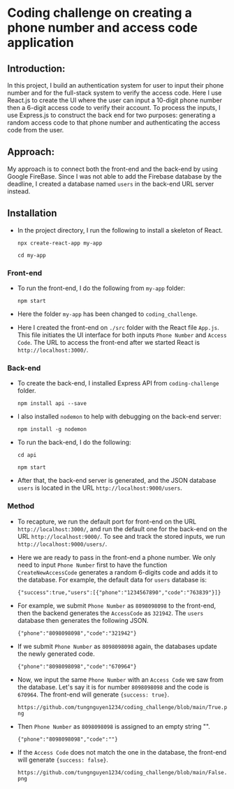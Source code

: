 # Coding challenge on creating a phone number and access code application

## Introduction:

In this project, I build an authentication system for user to input their phone number and for the full-stack system to verify the access code. Here I use React.js to create the UI where the user can input a 10-digit phone number then a 6-digit access code to verify their account. To process the inputs, I use Express.js to construct the back end for two purposes: generating a random access code to that phone number and authenticating the access code from the user.


## Approach:

My approach is to connect both the front-end and the back-end by using Google FireBase. Since I was not able to add the Firebase database by the deadline, I created a database named `users` in the back-end URL server instead. 


## Installation 

- In the project directory, I run the following to install a skeleton of React.

  `npx create-react-app my-app`

  `cd my-app`


### Front-end

- To run the front-end, I do the following from `my-app` folder:
  
  `npm start`

- Here the folder `my-app` has been changed to `coding_challenge`.


- Here I created the front-end on `./src` folder with the React file `App.js`. This file initiates the UI interface for both inputs `Phone Number` and `Access Code`. The URL to access the front-end after we started React is `http://localhost:3000/`.


### Back-end
- To create the back-end, I installed Express API from `coding-challenge` folder. 

  `npm install api --save`

- I also installed `nodemon` to help with debugging on the back-end server:

  `npm install -g nodemon`

- To run the back-end, I do the following:

  `cd api`

  `npm start`

- After that, the back-end server is generated, and the JSON database `users` is located in the URL `http://localhost:9000/users`.




### Method
- To recapture, we run the default port for front-end on the URL `http://localhost:3000/`, 
  and run the default one for the back-end on the URL `http://localhost:9000/`. To see and track the stored inputs, we run  `http://localhost:9000/users/`.

- Here we are ready to pass in the front-end a phone number. We only need to input `Phone Number` first to have the function
  `CreateNewAccessCode` generates a random 6-digits code and adds it to the database. For example, the default data for 
  `users` database is:

   ``{"success":true,"users":[{"phone":"1234567890","code":"763839"}]}``


- For example, we submit `Phone Number` as `8098098098` to the front-end, then the backend generates the `AccessCode` as `321942`.
  The `users` database then generates the following JSON.

  ``{"phone":"8098098098","code":"321942"}``



- If we submit `Phone Number` as `8098098098` again, the databases update the newly generated code.

  ``{"phone":"8098098098","code":"670964"}``



- Now, we input the same `Phone Number` with an `Access Code` we saw from the database. Let's say it is for 
  number `8098098098` and the code is `670964`. The front-end will generate `{success: true}`.

  ``https://github.com/tungnguyen1234/coding_challenge/blob/main/True.png``



- Then `Phone Number` as `8098098098` is assigned to an empty string "".

  ``{"phone":"8098098098","code":""}``



- If the `Access Code` does not match the one in the database, the front-end will generate `{success: false}`.

  ``https://github.com/tungnguyen1234/coding_challenge/blob/main/False.png`` 


